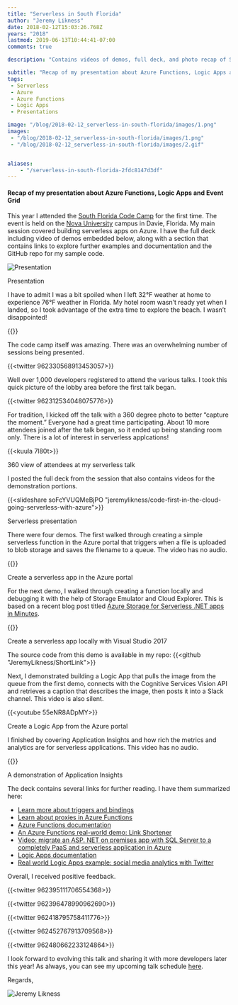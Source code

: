 ```yaml
---
title: "Serverless in South Florida"
author: "Jeremy Likness"
date: 2018-02-12T15:03:26.768Z
years: "2018"
lastmod: 2019-06-13T10:44:41-07:00
comments: true

description: "Contains videos of demos, full deck, and photo recap of South Florida Code Camp presentation about serverless applications on Azure including functions, logic apps, event grid, and app insights."

subtitle: "Recap of my presentation about Azure Functions, Logic Apps and Event Grid"
tags:
 - Serverless 
 - Azure 
 - Azure Functions 
 - Logic Apps 
 - Presentations 

image: "/blog/2018-02-12_serverless-in-south-florida/images/1.png" 
images:
 - "/blog/2018-02-12_serverless-in-south-florida/images/1.png" 
 - "/blog/2018-02-12_serverless-in-south-florida/images/2.gif" 


aliases:
    - "/serverless-in-south-florida-2fdc8147d3df"
---
```


#### Recap of my presentation about Azure Functions, Logic Apps and Event Grid

This year I attended the [South Florida Code Camp](http://www.fladotnet.com/codecamp) for the first time. The event is held on the [Nova University](http://www.nova.edu/) campus in Davie, Florida. My main session covered building serverless apps on Azure. I have the full deck including video of demos embedded below, along with a section that contains links to explore further examples and documentation and the GitHub repo for my sample code.

![Presentation](/blog/2018-02-12_serverless-in-south-florida/images/1.png)
<figcaption>Presentation</figcaption>

I have to admit I was a bit spoiled when I left 32°F weather at home to experience 76°F weather in Florida. My hotel room wasn’t ready yet when I landed, so I took advantage of the extra time to explore the beach. I wasn’t disappointed!

{{<instagram Be-39E0nJY2>}}

The code camp itself was amazing. There was an overwhelming number of sessions being presented.

{{<twitter 962330568913453057>}}

Well over 1,000 developers registered to attend the various talks. I took this quick picture of the lobby area before the first talk began.

{{<twitter 962312534048075776>}}

For tradition, I kicked off the talk with a 360 degree photo to better “capture the moment.” Everyone had a great time participating. About 10 more attendees joined after the talk began, so it ended up being standing room only. There is a lot of interest in serverless applcations!

{{<kuula 7l80t>}}
<figcaption>360 view of attendees at my serverless talk</figcaption>

I posted the full deck from the session that also contains videos for the demonstration portions.

{{<slideshare soFcYVUQMeBjPO "jeremylikness/code-first-in-the-cloud-going-serverless-with-azure">}}
<figcaption>Serverless presentation</figcaption>

There were four demos. The first walked through creating a simple serverless function in the Azure portal that triggers when a file is uploaded to blob storage and saves the filename to a queue. The video has no audio.

{{<youtube pxfEVKRwcvI>}}
<figcaption>Create a serverless app in the Azure portal</figcaption>

For the next demo, I walked through creating a function locally and debugging it with the help of Storage Emulator and Cloud Explorer. This is based on a recent blog post titled [Azure Storage for Serverless .NET apps in Minutes](https://aka.ms/storage-article).

{{<youtube QNwZdfx4sp8>}}
<figcaption>Create a serverless app locally with Visual Studio 2017</figcaption>

The source code from this demo is available in my repo: {{<github "JeremyLikness/ShortLink">}}

Next, I demonstrated building a Logic App that pulls the image from the queue from the first demo, connects with the Cognitive Services Vision API and retrieves a caption that describes the image, then posts it into a Slack channel. This video is also silent.

{{<youtube 55eNR8ADpMY>}}
<figcaption>Create a Logic App from the Azure portal</figcaption>

I finished by covering Application Insights and how rich the metrics and analytics are for serverless applications. This video has no audio.

{{<youtube pxfEVKRwcvI>}}
<figcaption>A demonstration of Application Insights</figcaption>

The deck contains several links for further reading. I have them summarized here:

* [Learn more about triggers and bindings](https://jlik.me/cl7)
* [Learn about proxies in Azure Functions](https://jlik.me/cl8)
* [Azure Functions documentation](https://jlik.me/cl9)
* [An Azure Functions real-world demo: Link Shortener](https://jlik.me/cma)
* [Video: migrate an ASP. NET on premises app with SQL Server to a completely PaaS and serverless application in Azure](https://jlik.me/cmb)
* [Logic Apps documentation](https://jlik.me/cmc)
* [Real world Logic Apps example: social media analytics with Twitter](https://jlik.me/cmd)

Overall, I received positive feedback.

{{<twitter 962395111706554368>}}

{{<twitter 962396478990962690>}}

{{<twitter 962418795758411776>}}

{{<twitter 962452767913709568>}}

{{<twitter 962480662233124864>}}

I look forward to evolving this talk and sharing it with more developers later this year! As always, you can see my upcoming talk schedule [here](/upcoming-talks-eaf27ff8a3a7).

Regards,

![Jeremy Likness](/blog/2018-02-12_serverless-in-south-florida/images/2.gif)
